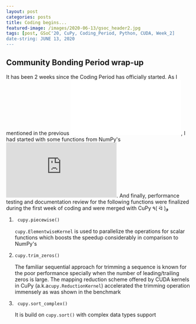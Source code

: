 ```yaml
---
layout: post
categories: posts
title: Coding begins...
featured-image: /images/2020-06-13/gsoc_header2.jpg
tags: [post, GSoC'20, CuPy, Coding_Period, Python, CUDA, Week_2]
date-string: JUNE 13, 2020
---
```

<script src="//ajax.googleapis.com/ajax/libs/jquery/1.9.1/jquery.min.js"></script>
<script>window.jQuery || document.write('<script src="_/js/libs/jquery-1.9.1.min.js"><\/script>')</script>

## Community Bonding Period wrap-up

It has been 2 weeks since the Coding Period has officially started. As I mentioned in the previous ![post](/2020-05-31-end_of_bonding_period.md), I had started with some functions from NumPy's ![lib/function_base](https://github.com/numpy/numpy/blob/master/numpy/lib/function_base.py). And finally, performance testing and documentation review for the following functions were finalized during the first week of coding and were merged with CuPy ٩( ᐛ )و
1. ```python
    cupy.piecewise()
    ```
    `cupy.ElementwiseKernel` is used to parallelize the operations for scalar functions which boosts the speedup considerably in comparison to NumPy's
2. ```python
   cupy.trim_zeros()
   ```
   The familiar sequential approach for trimming a sequence is known for the poor performance specially when the number of leading/trailing zeros is large.
   The mapping reduction scheme offered by CUDA kernels in CuPy (a.k.a`cupy.ReductionKernel`) accelerated the trimming operation immensely as was shown in the benchmark
3. ```python
    cupy.sort_complex()
    ```
    It is build on `cupy.sort()` with complex data types support

## 



